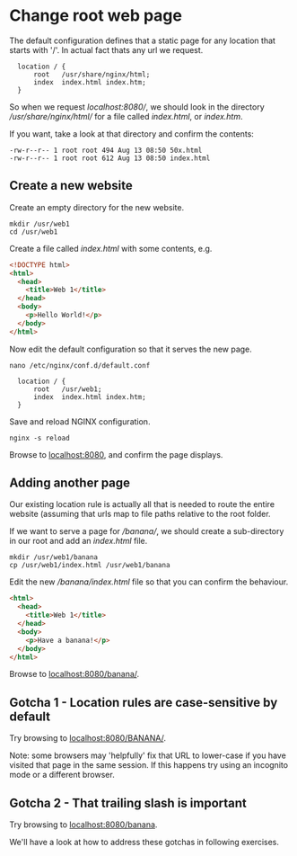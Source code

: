 # Change root web page

The default configuration defines that a static page for any location that starts with '/'. In actual fact thats any url we request.

```Nginx
  location / {
      root   /usr/share/nginx/html;
      index  index.html index.htm;
  }
```

So when we request _localhost:8080/_, we should look in the directory _/usr/share/nginx/html/_ for a file called _index.html_, or _index.htm_.

If you want, take a look at that directory and confirm the contents:

```
-rw-r--r-- 1 root root 494 Aug 13 08:50 50x.html
-rw-r--r-- 1 root root 612 Aug 13 08:50 index.html
```

## Create a new website

Create an empty directory for the new website.

```
mkdir /usr/web1
cd /usr/web1
```

Create a file called _index.html_ with some contents, e.g.

```Html
<!DOCTYPE html>
<html>
  <head>
    <title>Web 1</title>
  </head>
  <body>
    <p>Hello World!</p>
  </body>
</html>
```

Now edit the default configuration so that it serves the new page.

```
nano /etc/nginx/conf.d/default.conf
```

```Nginx
  location / {
      root   /usr/web1;
      index  index.html index.htm;
  }
```

Save and reload NGINX configuration.

```
nginx -s reload
```

Browse to [localhost:8080](http://localhost:8080/), and confirm the page displays.

## Adding another page

Our existing location rule is actually all that is needed to route the entire website (assuming that urls map to file paths relative to the root folder.

If we want to serve a page for _/banana/_, we should create a sub-directory in our root and add an _index.html_ file.

```
mkdir /usr/web1/banana
cp /usr/web1/index.html /usr/web1/banana
```

Edit the new _/banana/index.html_ file so that you can confirm the behaviour.

```Html
<html>
  <head>
    <title>Web 1</title>
  </head>
  <body>
    <p>Have a banana!</p>
  </body>
</html>
```

Browse to [localhost:8080/banana/](http://localhost:8080/banana/).

## Gotcha 1 - Location rules are case-sensitive by default

Try browsing to [localhost:8080/BANANA/](http://localhost:8080/BANANA/).

Note: some browsers may 'helpfully' fix that URL to lower-case if you have visited that page in the same session. If this happens try using an incognito mode or a different browser.

## Gotcha 2 - That trailing slash is important

Try browsing to [localhost:8080/banana](http://localhost:8080/banana).

We'll have a look at how to address these gotchas in following exercises.
